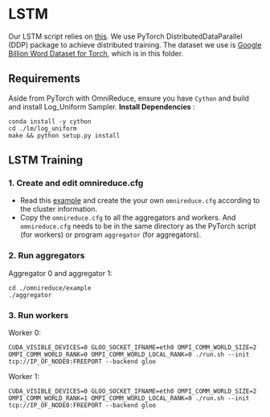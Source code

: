 # LSTM
Our LSTM script relies on [this](https://github.com/rdspring1/PyTorch_GBW_LM). We use PyTorch DistributedDataParallel (DDP) package to achieve distributed training. The dataset we use is [Google Billion Word Dataset for Torch](http://lisaweb.iro.umontreal.ca/transfert/lisa/users/leonardn/billionwords.tar.gz), which is in this folder.

## Requirements
Aside from PyTorch with OmniReduce, ensure you have `Cython` and build and install Log_Uniform Sampler.
**Install Dependencies** :

    conda install -y cython
    cd ./lm/log_uniform
    make && python setup.py install

## LSTM Training
### 1. Create and edit omnireduce.cfg
- Read this [example](https://github.com/Phlix1/omnireduce/tree/master/example) and create the your own `omnireduce.cfg` according to the cluster information.
- Copy the `omnireduce.cfg` to all the aggregators and workers. And `omnireduce.cfg` needs to be in the same directory as the PyTorch script (for workers) or program `aggregator` (for aggregators).
### 2. Run aggregators
Aggregator 0 and aggregator 1:

    cd ./omnireduce/example
    ./aggregator

### 3. Run workers
Worker 0:

    CUDA_VISIBLE_DEVICES=0 GLOO_SOCKET_IFNAME=eth0 OMPI_COMM_WORLD_SIZE=2 OMPI_COMM_WORLD_RANK=0 OMPI_COMM_WORLD_LOCAL_RANK=0 ./run.sh --init tcp://IP_OF_NODE0:FREEPORT --backend gloo

Worker 1:

    CUDA_VISIBLE_DEVICES=0 GLOO_SOCKET_IFNAME=eth0 OMPI_COMM_WORLD_SIZE=2 OMPI_COMM_WORLD_RANK=1 OMPI_COMM_WORLD_LOCAL_RANK=0 ./run.sh --init tcp://IP_OF_NODE0:FREEPORT --backend gloo
